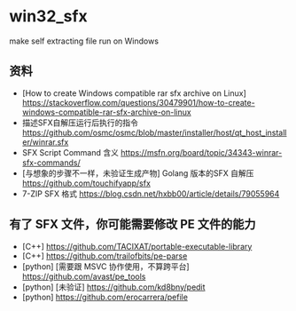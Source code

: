 # win32_sfx
make self extracting file run on Windows


## 资料 

- [How to create Windows compatible rar sfx archive on Linux] https://stackoverflow.com/questions/30479901/how-to-create-windows-compatible-rar-sfx-archive-on-linux
- 描述SFX自解压运行后执行的指令 https://github.com/osmc/osmc/blob/master/installer/host/qt_host_installer/winrar.sfx
- SFX Script Command 含义 https://msfn.org/board/topic/34343-winrar-sfx-commands/
- [与想象的步骤不一样，未验证生成产物] Golang 版本的SFX 自解压 https://github.com/touchifyapp/sfx
- 7-ZIP SFX 格式 https://blog.csdn.net/hxbb00/article/details/79055964



## 有了 SFX 文件，你可能需要修改 PE 文件的能力

- [C++] https://github.com/TACIXAT/portable-executable-library
- [C++] https://github.com/trailofbits/pe-parse
- [python] [需要跟 MSVC 协作使用，不算跨平台] https://github.com/avast/pe_tools
- [python] [未验证] https://github.com/kd8bny/pedit
- [python] https://github.com/erocarrera/pefile

